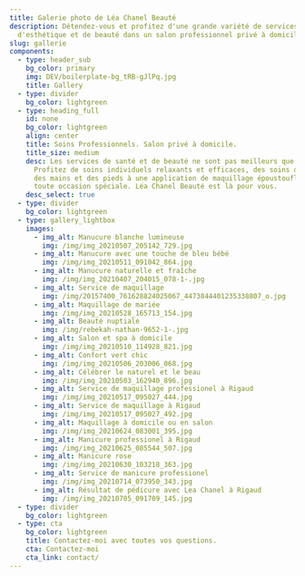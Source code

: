 ```yaml
---
title: Galerie photo de Léa Chanel Beauté
description: Détendez-vous et profitez d'une grande variété de services
  d'esthétique et de beauté dans un salon professionnel privé à domicile.
slug: gallerie
components:
  - type: header_sub
    bg_color: primary
    img: DEV/boilerplate-bg_tRB-gJlPq.jpg
    title: Gallery
  - type: divider
    bg_color: lightgreen
  - type: heading_full
    id: none
    bg_color: lightgreen
    align: center
    title: Soins Professionnels. Salon privé à domicile.
    title_size: medium
    desc: Les services de santé et de beauté ne sont pas meilleurs que cela.
      Profitez de soins individuels relaxants et efficaces, des soins du visage,
      des mains et des pieds à une application de maquillage époustouflante pour
      toute occasion spéciale. Léa Chanel Beauté est là pour vous.
    desc_select: true
  - type: divider
    bg_color: lightgreen
  - type: gallery_lightbox
    images:
      - img_alt: Manucure blanche lumineuse
        img: /img/img_20210507_205142_729.jpg
      - img_alt: Manucure avec une touche de bleu bébé
        img: /img/img_20210511_091042_864.jpg
      - img_alt: Manucure naturelle et fraîche
        img: /img/img_20210407_204015_078-1-.jpg
      - img_alt: Service de maquillage
        img: /img/20157400_761628824025067_4473844401235338807_o.jpg
      - img_alt: Maquillage de mariée
        img: /img/img_20210528_165713_154.jpg
      - img_alt: Beauté nuptiale
        img: /img/rebekah-nathan-9652-1-.jpg
      - img_alt: Salon et spa à domicile
        img: /img/img_20210510_114928_821.jpg
      - img_alt: Confort vert chic
        img: /img/img_20210506_203006_068.jpg
      - img_alt: Célébrer le naturel et le beau
        img: /img/img_20210503_162940_896.jpg
      - img_alt: Service de maquillage professionel à Rigaud
        img: /img/img_20210517_095027_444.jpg
      - img_alt: Service de maquillage à Rigaud
        img: /img/img_20210517_095027_492.jpg
      - img_alt: Maquillage à domicile ou en salon
        img: /img/img_20210624_083001_395.jpg
      - img_alt: Manicure professionel à Rigaud
        img: /img/img_20210625_085544_507.jpg
      - img_alt: Manicure rose
        img: /img/img_20210630_103218_363.jpg
      - img_alt: Service de manicure professionel
        img: /img/img_20210714_073950_343.jpg
      - img_alt: Résultat de pédicure avec Lea Chanel à Rigaud
        img: /img/img_20210705_091709_145.jpg
  - type: divider
    bg_color: lightgreen
  - type: cta
    bg_color: lightgreen
    title: Contactez-moi avec toutes vos questions.
    cta: Contactez-moi
    cta_link: contact/
---
```

